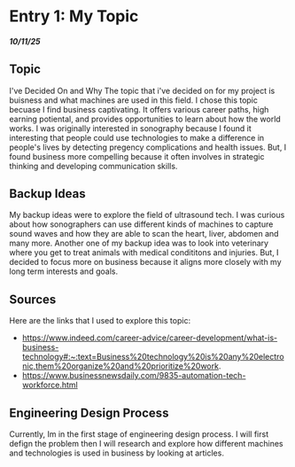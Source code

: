 # Entry 1: My Topic

##### 10/11/25

## Topic 

I've Decided On and Why The topic that i've decided on for my project is buisness and what machines are used in this field. I chose this topic becuase I find business captivating. It offers various career paths, high earning potiental, and provides opportunities to learn about how the world works. I was originally interested in sonography because I found it interesting that people could use technologies to make a difference in people's lives by detecting pregency complications and health issues. But, I found business more compelling because it often involves in strategic thinking and developing communication skills. 

## Backup Ideas

My backup ideas were to explore the field of ultrasound tech. I was curious about how sonographers can use different kinds of machines to capture sound waves and how they are able to scan the heart, liver, abdomen and many more. Another one of my backup idea was to look into veterinary where you get to treat animals with medical condititons and injuries. But, I decided to focus more on business because it aligns more closely with my long term interests and goals.
## Sources

Here are the links that I used to explore this topic:
* https://www.indeed.com/career-advice/career-development/what-is-business-technology#:~:text=Business%20technology%20is%20any%20electronic,them%20organize%20and%20prioritize%20work.
* https://www.businessnewsdaily.com/9835-automation-tech-workforce.html

## Engineering Design Process

Currently, Im in the first stage of engineering design process. I will first defign the problem then I will research and explore how different machines and technologies is used in business by looking at articles.
